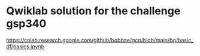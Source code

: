 # Qwiklab solution for the challenge gsp340 

https://colab.research.google.com/github/bobbae/gcp/blob/main/bq/basic_df/basics.ipynb
